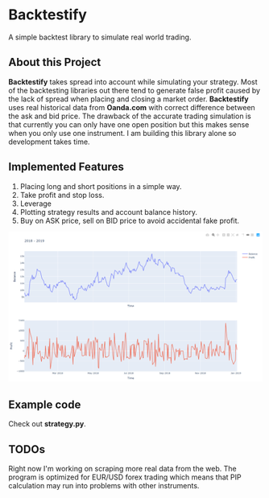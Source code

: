# Backtestify

A simple backtest library to simulate real world trading. 

## About this Project

**Backtestify** takes spread into account while simulating your strategy. Most of the backtesting libraries out there tend to generate false profit caused by the lack of spread when placing and closing a market order. **Backtestify** uses real historical data from **Oanda.com** with correct difference between the ask and bid price.
The drawback of the accurate trading simulation is that currently you can only have one open position but this makes sense when you only use one instrument. 
I am building this library alone so development takes time.

## Implemented Features 

1. Placing long and short positions in a simple way.
2. Take profit and stop loss.
3. Leverage
4. Plotting strategy results and account balance history.
5. Buy on ASK price, sell on BID price to avoid accidental fake profit.

![Backtest Result](https://github.com/Imetomi/Backtestify/blob/master/data/plot.PNG)

## Example code

Check out **strategy.py**.

## TODOs

Right now I'm working on scraping more real data from the web. The program is optimized for EUR/USD forex trading which means that PIP calculation may run into problems with other instruments.

